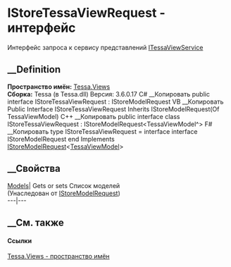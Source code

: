 # IStoreTessaViewRequest - интерфейс
Интерфейс запроса к сервису представлений
[ITessaViewService](T_Tessa_Views_ITessaViewService.htm)
##  __Definition
 **Пространство имён:** [Tessa.Views](N_Tessa_Views.htm)  
 **Сборка:** Tessa (в Tessa.dll) Версия: 3.6.0.17
C# __Копировать
     public interface IStoreTessaViewRequest : IStoreModelRequest<TessaViewModel>
VB __Копировать
     Public Interface IStoreTessaViewRequest
    	Inherits IStoreModelRequest(Of TessaViewModel)
C++ __Копировать
     public interface class IStoreTessaViewRequest : IStoreModelRequest<TessaViewModel^>
F# __Копировать
     type IStoreTessaViewRequest = 
        interface
            interface IStoreModelRequest<TessaViewModel>
        end
Implements
    [IStoreModelRequest](T_Tessa_Views_IStoreModelRequest_1.htm)<[TessaViewModel](T_Tessa_Views_TessaViewModel.htm)>
##  __Свойства
[Models](P_Tessa_Views_IStoreModelRequest_1_Models.htm)|  Gets or sets Список
моделей  
(Унаследован от
[IStoreModelRequest<T>](T_Tessa_Views_IStoreModelRequest_1.htm))  
---|---  
##  __См. также
#### Ссылки
[Tessa.Views - пространство имён](N_Tessa_Views.htm)
